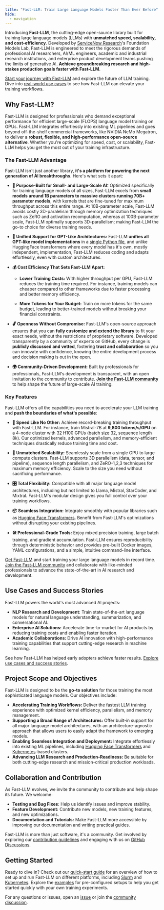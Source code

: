 ```yaml
---
title: "Fast-LLM: Train Large Language Models Faster Than Ever Before"
hide:
  - navigation
---
```


Introducing **Fast-LLM**, the cutting-edge open-source library built for training large language models (LLMs) with **unmatched speed, scalability, and cost-efficiency**. Developed by [ServiceNow Research](https://www.servicenow.com/research/)'s Foundation Models Lab, Fast-LLM is engineered to meet the rigorous demands of professional AI researchers, AI/ML engineers, academic and industrial research institutions, and enterprise product development teams pushing the limits of generative AI. **Achieve groundbreaking research and high-stakes production goals faster with Fast-LLM.**

[Start your journey with Fast-LLM](quick-start.md) and explore the future of LLM training. Dive into [real-world use cases](in-action/slurm.md) to see how Fast-LLM can elevate your training workflows.

## Why Fast-LLM?

Fast-LLM is designed for professionals who demand exceptional performance for efficient large-scale (FLOPS) language model training on GPUs. Fast-LLM integrates effortlessly into existing ML pipelines and goes beyond off-the-shelf commercial frameworks, like NVIDIA NeMo Megatron, to deliver a **robust, flexible, and high-performance open-source alternative**. Whether you're optimizing for speed, cost, or scalability, Fast-LLM helps you get the most out of your training infrastructure.

### The Fast-LLM Advantage

Fast-LLM isn't just another library, **it's a platform for powering the next generation of AI breakthroughs**. Here's what sets it apart:

-   **🚀 Purpose-Built for Small- and Large-Scale AI:** Optimized specifically for training language models of all sizes, Fast-LLM excels from **small models around 1B parameters to massive clusters running 70B+ parameter models**, with kernels that are fine-tuned for maximum throughput across this entire range. At 10B-parameter scale, Fast-LLM avoids costly 3D-paralelism through memory optimization techniques such as ZeRO and activation recomputation, whereas at 100B-parameter scale, Fast-LLM optimally supports 3D-parallelism; making Fast-LLM the go-to choice for diverse training needs.

-   **🧠 Unified Support for GPT-Like Architectures:** Fast-LLM **unifies all GPT-like model implementations** in a [single Python file](https://github.com/ServiceNow/Fast-LLM/blob/main/fast_llm/models/gpt/model.py), and unlike HuggingFace transformers where every model has it's own, mostly independent, implementation, Fast-LLM reduces coding and adapts effortlessly, even with custom architectures.

-   **💰 Cost Efficiency That Sets Fast-LLM Apart:**

    -   **Lower Training Costs:** With higher throughput per GPU, Fast-LLM reduces the training time required. For instance, training models can cheaper compared to other frameworks due to faster processing and better memory efficiency.

    -   **More Tokens for Your Budget:** Train on more tokens for the same budget, leading to better-trained models without breaking your financial constraints.

    <!-- [Learn more about Fast-LLM's cost efficiency and see detailed comparisons](cost-efficiency.md). -->

-   **🔓 Openness Without Compromise:** Fast-LLM's open-source approach ensures that you can **fully customize and extend the library** to fit your exact needs, without the restrictions of proprietary software. Developed transparently by a community of experts on GitHub, every change is **publicly discussed and vetted**, fostering **trust and collaboration** so you can innovate with confidence, knowing the entire development process and decision making is out in the open.

-   **🌍 Community-Driven Development:** Built by professionals for professionals, Fast-LLM's development is transparent, with an open invitation to the community to contribute. [**Join the Fast-LLM community**](join-us.md) to help shape the future of large-scale AI training.

### Key Features

Fast-LLM offers all the capabilities you need to accelerate your LLM training and **push the boundaries of what's possible**:

-   **🚀 Speed Like No Other:** Achieve record-breaking training throughput with Fast-LLM. For instance, train Mistral-7B at **9,800 tokens/s/GPU** on a 4-node cluster with 32 H100 GPUs (batch size 32, sequence length 8k). Our optimized kernels, advanced parallelism, and memory-efficient techniques drastically reduce training time and cost.

-   **📡 Unmatched Scalability:** Seamlessly scale from a single GPU to large compute clusters. Fast-LLM supports 3D parallelism (data, tensor, and pipeline), sequence length parallelism, and ZeRO-1,2,3 techniques for maximum memory efficiency. Scale to the size you need without sacrificing performance.

-   **🎛️ Total Flexibility:** Compatible with all major language model architectures, including but not limited to Llama, Mistral, StarCoder, and Mixtral. Fast-LLM's modular design gives you full control over your training workflows.

-   **📦 Seamless Integration:** Integrate smoothly with popular libraries such as [Hugging Face Transformers](https://huggingface.co/transformers). Benefit from Fast-LLM's optimizations without disrupting your existing pipelines.

-   **🛠️ Professional-Grade Tools:** Enjoy mixed precision training, large batch training, and gradient accumulation. Fast-LLM ensures reproducibility through deterministic behavior and provides pre-built Docker images, YAML configurations, and a simple, intuitive command-line interface.

[Get Fast-LLM](https://github.com/ServiceNow/Fast-LLM/releases) and start training your large language models in record time. [Join the Fast-LLM community](join-us.md) and collaborate with like-minded professionals to advance the state-of-the-art in AI research and development.

## Use Cases and Success Stories

Fast-LLM powers the world's most advanced AI projects:

-   **NLP Research and Development:** Train state-of-the-art language models for natural language understanding, summarization, and conversational AI.
-   **Enterprise AI Solutions:** Accelerate time-to-market for AI products by reducing training costs and enabling faster iteration.
-   **Academic Collaborations:** Drive AI innovation with high-performance training capabilities that support cutting-edge research in machine learning.

See how Fast-LLM has helped early adopters achieve faster results. [Explore use cases and success stories](success-stories/starcoder-2).

## Project Scope and Objectives

Fast-LLM is designed to be the **go-to solution** for those training the most sophisticated language models. Our objectives include:

-   **Accelerating Training Workflows:** Deliver the fastest LLM training experience with optimized kernel efficiency, parallelism, and memory management.
-   **Supporting a Broad Range of Architectures:** Offer built-in support for all major language model architectures, with an architecture-agnostic approach that allows users to easily adapt the framework to emerging models.
-   **Enabling Seamless Integration and Deployment:** Integrate effortlessly into existing ML pipelines, including [Hugging Face Transformers](https://huggingface.co/transformers) and [Kubernetes](https://kubernetes.io)-based clusters.
-   **Advancing LLM Research and Production-Readiness:** Be suitable for both cutting-edge research and mission-critical production workloads.

## Collaboration and Contribution

As Fast-LLM evolves, we invite the community to contribute and help shape its future. We welcome:

-   **Testing and Bug Fixes:** Help us identify issues and improve stability.
-   **Feature Development:** Contribute new models, new training features, and new optimizations.
-   **Documentation and Tutorials:** Make Fast-LLM more accessible by improving our documentation and writing practical guides.

Fast-LLM is more than just software, it's a community. Get involved by exploring our [contribution guidelines](developers/contributing.md) and engaging with us on [GitHub Discussions](https://github.com/ServiceNow/Fast-LLM/discussions).

## Getting Started

Ready to dive in? Check out our [quick-start guide](quick-start.md) for an overview of how to set up and run Fast-LLM on different platforms, including [Slurm](https://slurm.schedmd.com) and [Kubernetes](https://kubernetes.io). Explore the [examples](https://github.com/ServiceNow/Fast-LLM/tree/main/examples) for pre-configured setups to help you get started quickly with your own training experiments.

For any questions or issues, open an [issue](https://github.com/ServiceNow/Fast-LLM/issues) or join the [community discussion](https://github.com/ServiceNow/Fast-LLM/discussions).
